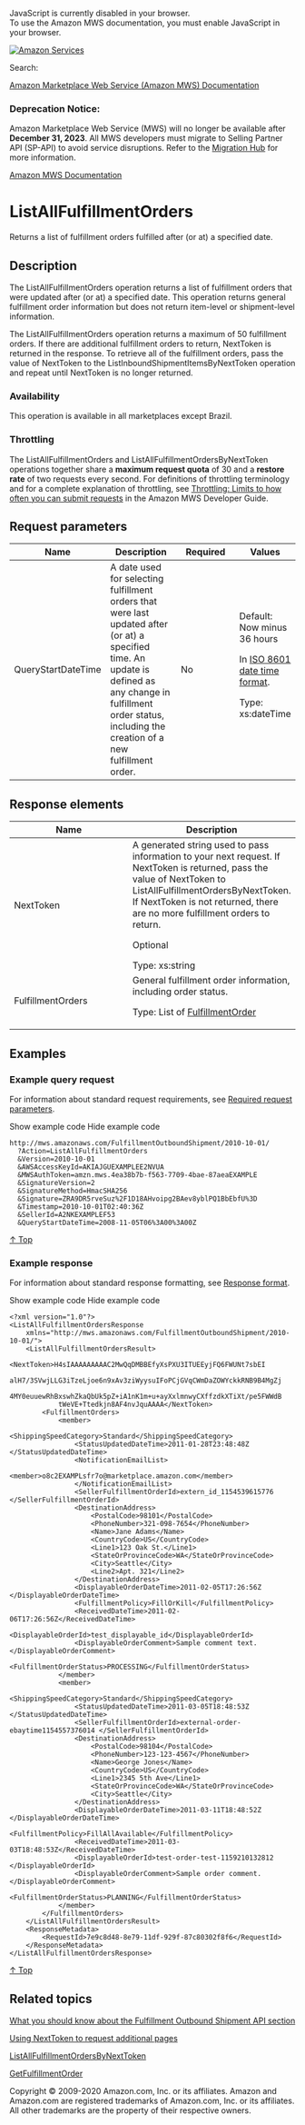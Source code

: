 <div id="MWSDX_noscript">

JavaScript is currently disabled in your browser.  
To use the Amazon MWS documentation, you must enable JavaScript in your
browser.

</div>

<div id="MWSDX_divtop">

[![Amazon
Services](https://images-na.ssl-images-amazon.com/images/G/08/mwsportal/fr_FR/amazonservices.gif "Amazon Services")](http://services.amazon.fr)

<div id="MWSDX_search">

<span id="MWSDX_searchlbl">Search:</span>

</div>

  
<span id="MWSDX_titlebar">[Amazon Marketplace Web Service (Amazon MWS)
Documentation](https://developer.amazonservices.fr/gp/mws/docs.html)</span>
<span id="MWSDX_dep_notice"></span>

### Deprecation Notice:

Amazon Marketplace Web Service (MWS) will no longer be available after
**December 31, 2023**. All MWS developers must migrate to Selling
Partner API (SP-API) to avoid service disruptions. Refer to the
[Migration
Hub](https://developer-docs.amazon.com/sp-api/page/migration-hub) for
more information.

</div>

<div id="MWSDX_divbottom">

<div id="MWSDX_divleft">

<div id="MWSDX_toc">

</div>

</div>

<div id="MWSDX_divright">

<div id="MWSDX_content">

<span id="MWSDX_breadcrumbs">[Amazon MWS
Documentation](https://developer.amazonservices.fr/gp/mws/docs.html)</span>

<div id="FBAOutbound_ListAllFulfillmentOrders" class="nested0">

# ListAllFulfillmentOrders

<div class="body">

<span class="ph">Returns a list of fulfillment orders fulfilled after
(or at) a specified date.</span>

</div>

<div id="Description" class="topic concept nested1">

## Description

<div class="body conbody">

The <span class="keyword apiname">ListAllFulfillmentOrders</span>
operation returns a list of fulfillment orders that were updated after
(or at) a specified date. This operation returns general fulfillment
order information but does not return item-level or shipment-level
information.

The <span class="keyword apiname">ListAllFulfillmentOrders</span>
operation returns a maximum of 50 fulfillment orders. If there are
additional fulfillment orders to return, <span
class="keyword parmname">NextToken</span> is returned in the response.
To retrieve all of the fulfillment orders, pass the value of <span
class="keyword parmname">NextToken</span> to the <span
class="keyword apiname">ListInboundShipmentItemsByNextToken</span>
operation and repeat until <span
class="keyword parmname">NextToken</span> is no longer returned.

<div class="section">

### Availability

This operation is available in all marketplaces except Brazil.

</div>

<div class="section">

### Throttling

The <span class="keyword apiname">ListAllFulfillmentOrders</span> and
<span class="keyword apiname">ListAllFulfillmentOrdersByNextToken</span>
operations together share a **maximum request quota** of 30 and a
**restore rate** of two requests every second. <span class="ph">For
definitions of throttling terminology and for a complete explanation of
throttling, see
<a href="../dev_guide/DG_Throttling.md" class="xref">Throttling: Limits to how often you can submit requests</a>
in the <span class="ph">Amazon MWS Developer Guide</span>.</span>

</div>

</div>

</div>

<div id="RequestParameters" class="topic reference nested1">

## Request parameters

<div class="body refbody">

<div class="tablenoborder">

<table id="RequestParameters__RequestParametersTable" class="table" data-cellpadding="4" data-cellspacing="0" data-summary="" data-frame="border" data-border="1" data-rules="all">
<colgroup>
<col style="width: 25%" />
<col style="width: 25%" />
<col style="width: 25%" />
<col style="width: 25%" />
</colgroup>
<thead class="thead" data-align="left">
<tr class="header row">
<th id="d113764e148" class="entry" data-valign="top" width="26.577181208053695%">Name</th>
<th id="d113764e151" class="entry" data-valign="top" width="29.39597315436242%">Description</th>
<th id="d113764e154" class="entry" data-valign="top" width="13.422818791946309%">Required</th>
<th id="d113764e157" class="entry" data-valign="top" width="30.604026845637584%">Values</th>
</tr>
</thead>
<tbody class="tbody">
<tr class="odd row">
<td class="entry" data-valign="top" width="26.577181208053695%" headers="d113764e148 "><span class="keyword parmname">QueryStartDateTime</span></td>
<td class="entry" data-valign="top" width="29.39597315436242%" headers="d113764e151 ">A date used for selecting fulfillment orders that were last updated after (or at) a specified time. An update is defined as any change in fulfillment order status, including the creation of a new fulfillment order.</td>
<td class="entry" data-valign="top" width="13.422818791946309%" headers="d113764e154 ">No</td>
<td class="entry" data-valign="top" width="30.604026845637584%" headers="d113764e157 ">Default: Now minus 36 hours
<p>In <span class="ph"><a href="../dev_guide/DG_ISO8601.md" class="xref">ISO 8601 date time format</a></span>.</p>
<p><span class="ph">Type: xs:dateTime</span></p></td>
</tr>
</tbody>
</table>

</div>

</div>

</div>

<div id="ResponseElements" class="topic reference nested1">

## Response elements

<div class="body refbody">

<div class="tablenoborder">

<table id="ResponseElements__ResponseElementsTable" class="table" data-cellpadding="4" data-cellspacing="0" data-summary="" data-frame="border" data-border="1" data-rules="all">
<colgroup>
<col style="width: 50%" />
<col style="width: 50%" />
</colgroup>
<thead class="thead" data-align="left">
<tr class="header row">
<th id="d113764e221" class="entry" data-valign="top" width="25.380710659898476%">Name</th>
<th id="d113764e224" class="entry" data-valign="top" width="74.61928934010153%">Description</th>
</tr>
</thead>
<tbody class="tbody">
<tr class="odd row">
<td class="entry" data-valign="top" width="25.380710659898476%" headers="d113764e221 "><span class="keyword parmname">NextToken</span></td>
<td class="entry" data-valign="top" width="74.61928934010153%" headers="d113764e224 ">A generated string used to pass information to your next request. If <span class="keyword parmname">NextToken</span> is returned, pass the value of <span class="keyword parmname">NextToken</span> to <span class="keyword apiname">ListAllFulfillmentOrdersByNextToken</span>. If <span class="keyword parmname">NextToken</span> is not returned, there are no more fulfillment orders to return.
<p>Optional</p>
<span class="ph">Type: xs:string</span></td>
</tr>
<tr class="even row">
<td class="entry" data-valign="top" width="25.380710659898476%" headers="d113764e221 "><span class="keyword parmname">FulfillmentOrders</span></td>
<td class="entry" data-valign="top" width="74.61928934010153%" headers="d113764e224 ">General fulfillment order information, including order status.
<p>Type: List of <a href="FBAOutbound_Datatypes.md#FulfillmentOrder" class="xref" title="General information about a fulfillment order, including its status.">FulfillmentOrder</a></p></td>
</tr>
</tbody>
</table>

</div>

</div>

</div>

<div id="Examples" class="topic reference nested1">

## Examples

<div class="body refbody">

<div class="section">

### Example query request

<span class="ph">For information about standard request requirements,
see
<a href="../dev_guide/DG_RequiredRequestParameters.md" class="xref">Required request parameters</a>.</span>

<span class="ph expander"> <span class="keyword parmname xshow">Show
example code</span> <span class="keyword parmname xhide">Hide example
code</span> </span>

<div class="sectiondiv content">

``` pre
http://mws.amazonaws.com/FulfillmentOutboundShipment/2010-10-01/
  ?Action=ListAllFulfillmentOrders
  &Version=2010-10-01
  &AWSAccessKeyId=AKIAJGUEXAMPLEE2NVUA
  &MWSAuthToken=amzn.mws.4ea38b7b-f563-7709-4bae-87aeaEXAMPLE
  &SignatureVersion=2
  &SignatureMethod=HmacSHA256
  &Signature=ZRA9DR5rveSuz%2F1D18AHvoipg2BAev8yblPQ1BbEbfU%3D
  &Timestamp=2010-10-01T02:40:36Z
  &SellerId=A2NKEXAMPLEF53
  &QueryStartDateTime=2008-11-05T06%3A00%3A00Z
```

<a href="#Examples" class="xref">↑ Top</a>

</div>

</div>

<div class="section">

### Example response

<span class="ph">For information about standard response formatting, see
<a href="../dev_guide/DG_ResponseFormat.md" class="xref">Response format</a>.</span>

<span class="ph expander"> <span class="keyword parmname xshow">Show
example code</span> <span class="keyword parmname xhide">Hide example
code</span> </span>

<div class="sectiondiv content">

``` pre
<?xml version="1.0"?>
<ListAllFulfillmentOrdersResponse
    xmlns="http://mws.amazonaws.com/FulfillmentOutboundShipment/2010-10-01/">
    <ListAllFulfillmentOrdersResult>
        <NextToken>H4sIAAAAAAAAAC2MwQqDMBBEfyXsPXU3ITUEEyjFQ6FWUNt7sbEI
            alH7/3SVwjLLG3iTzeLjoe6n9xAv3ziWyysuIFoPCjGVqCWmDaZOWYckkRNB9B4MgZj
            4MY0euuewRhBxswhZkaQbUk5pZ+iA1nK1m+u+ayXxlmnwyCXffzdkXTiXt/pe5FWWdB
            tWeVE+Ttedkjn8AF4nvJquAAAA</NextToken>
        <FulfillmentOrders>
            <member>
                <ShippingSpeedCategory>Standard</ShippingSpeedCategory>
                <StatusUpdatedDateTime>2011-01-28T23:48:48Z </StatusUpdatedDateTime>
                <NotificationEmailList>
                    <member>o8c2EXAMPLsfr7o@marketplace.amazon.com</member>
                </NotificationEmailList>
                <SellerFulfillmentOrderId>extern_id_1154539615776 </SellerFulfillmentOrderId>
                <DestinationAddress>
                    <PostalCode>98101</PostalCode>
                    <PhoneNumber>321-098-7654</PhoneNumber>
                    <Name>Jane Adams</Name>
                    <CountryCode>US</CountryCode>
                    <Line1>123 Oak St.</Line1>
                    <StateOrProvinceCode>WA</StateOrProvinceCode>
                    <City>Seattle</City>
                    <Line2>Apt. 321</Line2>
                </DestinationAddress>
                <DisplayableOrderDateTime>2011-02-05T17:26:56Z </DisplayableOrderDateTime>
                <FulfillmentPolicy>FillOrKill</FulfillmentPolicy>
                <ReceivedDateTime>2011-02-06T17:26:56Z</ReceivedDateTime>
                <DisplayableOrderId>test_displayable_id</DisplayableOrderId>
                <DisplayableOrderComment>Sample comment text. </DisplayableOrderComment>
                <FulfillmentOrderStatus>PROCESSING</FulfillmentOrderStatus>
            </member>
            <member>
                <ShippingSpeedCategory>Standard</ShippingSpeedCategory>
                <StatusUpdatedDateTime>2011-03-05T18:48:53Z </StatusUpdatedDateTime>
                <SellerFulfillmentOrderId>external-order-ebaytime1154557376014 </SellerFulfillmentOrderId>
                <DestinationAddress>
                    <PostalCode>98104</PostalCode>
                    <PhoneNumber>123-123-4567</PhoneNumber>
                    <Name>George Jones</Name>
                    <CountryCode>US</CountryCode>
                    <Line1>2345 5th Ave</Line1>
                    <StateOrProvinceCode>WA</StateOrProvinceCode>
                    <City>Seattle</City>
                </DestinationAddress>
                <DisplayableOrderDateTime>2011-03-11T18:48:52Z </DisplayableOrderDateTime>
                <FulfillmentPolicy>FillAllAvailable</FulfillmentPolicy>
                <ReceivedDateTime>2011-03-03T18:48:53Z</ReceivedDateTime>
                <DisplayableOrderId>test-order-test-1159210132812 </DisplayableOrderId>
                <DisplayableOrderComment>Sample order comment. </DisplayableOrderComment>
                <FulfillmentOrderStatus>PLANNING</FulfillmentOrderStatus>
            </member>
        </FulfillmentOrders>
    </ListAllFulfillmentOrdersResult>
    <ResponseMetadata>
        <RequestId>7e9c8d48-8e79-11df-929f-87c80302f8f6</RequestId>
    </ResponseMetadata>
</ListAllFulfillmentOrdersResponse>
```

<a href="#Examples" class="xref">↑ Top</a>

</div>

</div>

</div>

</div>

<div id="RelatedTopics" class="topic nested1">

## Related topics

<div class="body">

<a href="FBAOutbound_Overview.md" class="xref">What you should know about the Fulfillment Outbound Shipment API section</a>

<a href="../dev_guide/DG_NextToken.md" class="xref">Using NextToken to request additional pages</a>

<a href="FBAOutbound_ListAllFulfillmentOrdersByNextToken.md" class="xref" title="Returns the next page of fulfillment orders using the NextToken parameter.">ListAllFulfillmentOrdersByNextToken</a>

<a href="FBAOutbound_GetFulfillmentOrder.md" class="xref" title="Returns a fulfillment order based on a specified SellerFulfillmentOrderId.">GetFulfillmentOrder</a>

</div>

</div>

</div>

<div id="MWSDX_footer">

Copyright © 2009-2020 Amazon.com, Inc. or its affiliates. Amazon and
Amazon.com are registered trademarks of Amazon.com, Inc. or its
affiliates. All other trademarks are the property of their respective
owners.

</div>

</div>

</div>

<div style="clear: both;">

</div>

</div>
